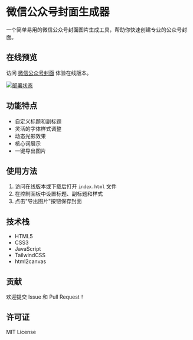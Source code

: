 # 微信公众号封面生成器

一个简单易用的微信公众号封面图片生成工具，帮助你快速创建专业的公众号封面。

## 在线预览

访问 [微信公众号封面](https://luojun0115.github.io/wx_cover_generator_trae3/) 体验在线版本。

[![部署状态](https://github.com/luojun0115/trae-github-pages/actions/workflows/pages/pages-build-deployment/badge.svg)](https://github.com/luojun0115/trae-github-pages/actions/workflows/pages/pages-build-deployment)

## 功能特点

- 自定义标题和副标题
- 灵活的字体样式调整
- 动态光影效果
- 核心词展示
- 一键导出图片

## 使用方法

1. 访问在线版本或下载后打开 `index.html` 文件
2. 在控制面板中设置标题、副标题和样式
3. 点击"导出图片"按钮保存封面

## 技术栈

- HTML5
- CSS3
- JavaScript
- TailwindCSS
- html2canvas

## 贡献

欢迎提交 Issue 和 Pull Request！

## 许可证

MIT License
